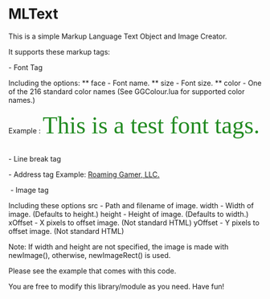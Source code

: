 MLText
============

This is a simple Markup Language Text Object and Image Creator.

It supports these markup tags:

 <font></font> - Font Tag
 
 Including the options:
 ** face - Font name.
 ** size - Font size.
 ** color - One of the 216 standard color names (See GGColour.lua for supported color names.)

 Example : 
 <font face = "Tahoma" size="22" color="ForestGreen">This is a test font tags.</font>

 
 <br> - Line break tag

 
 <a></a> - Address tag
  Example: <a href = "www.roaminggamer.com">Roaming Gamer, LLC.</a>



  <img> - Image tag
  
  Including these options
  src - Path and filename of image.
  width - Width of image. (Defaults to height.)
  height - Height of image. (Defaults to width.)
  xOffset - X pixels to offset image. (Not standard HTML)
  yOffset - Y pixels to offset image. (Not standard HTML)

  Note: If width and height are not specified, the image is made with newImage(), otherwise, newImageRect() is used.
    
  Please see the example that comes with this code.

  You are free to modify this library/module as you need.  Have fun!

